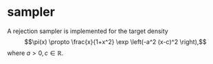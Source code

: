 # sampler

A rejection sampler is implemented for the target density
$$\pi(x) \propto \frac{x}{1+x^2} \exp \left(-a^2 (x-c)^2 \right),$$
where $a > 0, c \in \mathbb{R}$.